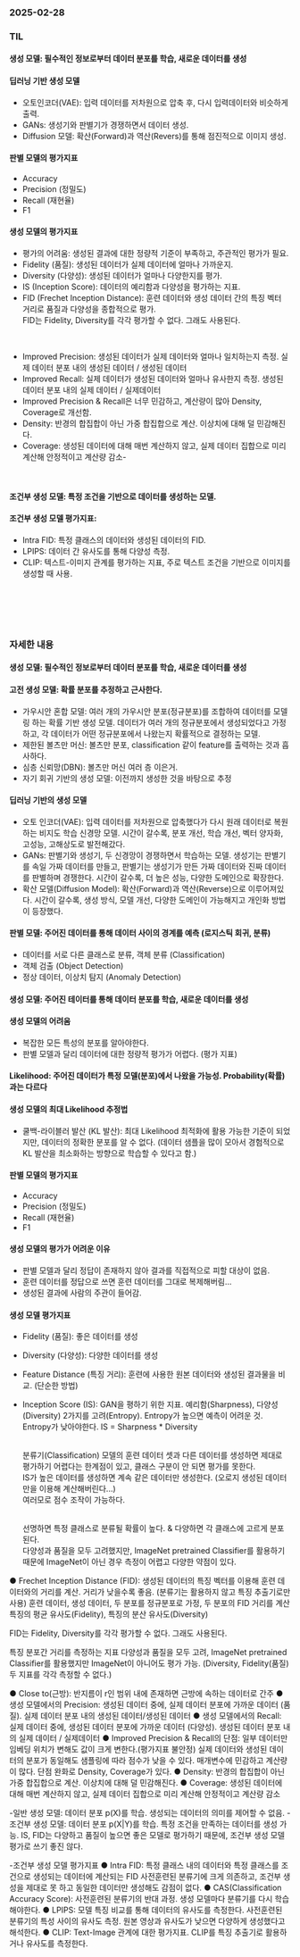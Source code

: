 ### 2025-02-28

### TIL

#### 생성 모델: 필수적인 정보로부터 데이터 분포를 학습, 새로운 데이터를 생성

#### 딥러닝 기반 생성 모델
- 오토인코더(VAE): 입력 데이터를 저차원으로 압축 후, 다시 입력데이터와 비슷하게 출력.
- GANs: 생성기와 판별기가 경쟁하면서 데이터 생성.
- Diffusion 모델: 확산(Forward)과 역산(Revers)를 통해 점진적으로 이미지 생성.



#### 판별 모델의 평가지표
- Accuracy
- Precision (정밀도)
- Recall (재현율)
- F1

#### 생성 모델의 평가지표
- 평가의 어려움: 생성된 결과에 대한 정량적 기준이 부족하고, 주관적인 평가가 필요.
- Fidelity (품질): 생성된 데이터가 실제 데이터에 얼마나 가까운지.
- Diversity (다양성): 생성된 데이터가 얼마나 다양한지를 평가.
- IS (Inception Score): 데이터의 예리함과 다양성을 평가하는 지표.
- FID (Frechet Inception Distance): 훈련 데이터와 생성 데이터 간의 특징 벡터 거리로 품질과 다양성을 종합적으로 평가.
  <br>FID는 Fidelity, Diversity를 각각 평가할 수 없다. 그래도 사용된다.
<br>

- Improved Precision: 생성된 데이터가 실제 데이터와 얼마나 일치하는지 측정. 실제 데이터 분포 내의 생성된 데이터 / 생성된 데이터
- Improved Recall: 실제 데이터가 생성된 데이터와 얼마나 유사한지 측정. 생성된 데이터 분포 내의 실제 데이터 / 실제데이터
- Improved Precision & Recall은 너무 민감하고, 계산량이 많아 Density, Coverage로 개선함.
- Density: 반경의 합집합이 아닌 가중 합집합으로 계산. 이상치에 대해 덜 민감해진다.
- Coverage: 생성된 데이터에 대해 매번 계산하지 않고, 실제 데이터 집합으로 미리 계산해 안정적이고 계산량 감소-

<br>

#### 조건부 생성 모델: 특정 조건을 기반으로 데이터를 생성하는 모델.

#### 조건부 생성 모델 평가지표:
- Intra FID: 특정 클래스의 데이터와 생성된 데이터의 FID.
- LPIPS: 데이터 간 유사도를 통해 다양성 측정.
- CLIP: 텍스트-이미지 관계를 평가하는 지표, 주로 텍스트 조건을 기반으로 이미지를 생성할 때 사용.







<br><br><br><br>
### 자세한 내용

#### 생성 모델: 필수적인 정보로부터 데이터 분포를 학습, 새로운 데이터를 생성

#### 고전 생성 모델: 확률 분포를 추정하고 근사한다.
- 가우시안 혼합 모델: 여러 개의 가우시안 분포(정규분포)를 조합하여 데이터를 모델링 하는 확률 기반 생성 모델.
데이터가 여러 개의 정규분포에서 생성되었다고 가정하고, 각 데이터가 어떤 정규분포에서 나왔는지 확률적으로 결정하는 모델.
- 제한된 볼츠만 머신: 볼츠만 분포, classification 같이 feature를 출력하는 것과 흡사하다.
- 심층 신뢰망(DBN): 볼츠만 머신 여러 층 이은거.
- 자기 회귀 기반의 생성 모델: 이전까지 생성한 것을 바탕으로 추정

#### 딥러닝 기반의 생성 모델
- 오토 인코더(VAE): 입력 데이터를 저차원으로 압축했다가 다시 원래 데이터로 복원하는 비지도 학습 신경망 모델. 시간이 갈수록, 분포 개선, 학습 개선, 벡터 양자화, 고성능, 고해상도로 발전해갔다.
- GANs: 판별기와 생성기, 두 신경망이 경쟁하면서 학습하는 모델. 생성기는 판별기를 속일 가짜 데이터를 만들고, 판별기는 생성기가 만든 가짜 데이터와 진짜 데이터를 판별하며 경쟁한다.
 시간이 갈수록, 더 높은 성능, 다양한 도메인으로 확장한다.
- 확산 모델(Diffusion Model): 확산(Forward)과 역산(Reverse)으로 이루어져있다. 시간이 갈수록, 생성 방식, 모델 개선, 다양한 도메인이 가능해지고 개인화 방법이 등장했다.




#### 판별 모델: 주어진 데이터를 통해 데이터 사이의 경계를 예측 (로지스틱 회귀, 분류)
- 데이터를 서로 다른 클래스로 분류, 객체 분류 (Classification)
- 객체 검출 (Object Detection)
- 정상 데이터, 이상치 탐지  (Anomaly Detection)

#### 생성 모델: 주어진 테이터를 통해 데이터 분포를 학습, 새로운 데이터를 생성
#### 생성 모델의 어려움
- 복잡한 모든 특성의 분포를 알아야한다.
- 판별 모델과 달리 데이터에 대한 정량적 평가가 어렵다. (평가 지표)


#### Likelihood: 주어진 데이터가 특정 모델(분포)에서 나왔을 가능성. Probability(확률)과는 다르다


#### 생성 모델의 최대 Likelihood 추정법
- 쿨백-라이블러 발산 (KL 발산): 최대 Likelihood 최적화에 활용 가능한 기준이 되었지만, 데이터의 정확한 분포를 알 수 없다. (데이터 샘플을 많이 모아서 경험적으로 KL 발산을 최소화하는 방향으로 학습할 수 있다고 함.)



#### 판별 모델의 평가지표
- Accuracy
- Precision (정밀도)
- Recall (재현율)
- F1

#### 생성 모델의 평가가 어려운 이유
- 판별 모델과 달리 정답이 존재하지 않아 결과를 직접적으로 피할 대상이 없음.
- 훈련 데이터를 정답으로 쓰면 훈련 데이터를 그대로 복제해버림...
- 생성된 결과에 사람의 주관이 들어감.

#### 생성 모델 평가지표
- Fidelity (품질): 좋은 데이터를 생성
- Diversity (다양성): 다양한 데이터를 생성
- Feature Distance (특징 거리): 훈련에 사용한 원본 데이터와 생성된 결과물을 비교. (단순한 방법)

- Inception Score (IS): GAN을 평하기 위한 지표.  예리함(Sharpness), 다양성(Diversity) 2가지를 고려(Entropy). Entropy가 높으면 예측이 어려운 것. Entropy가 낮아야한다.
   IS = Sharpness * Diversity

  <br>분류기(Classification) 모델의 훈련 데이터 셋과 다른 데이터를 생성하면 제대로 평가하기 어렵다는 한계점이 있고, 클래스 구분이 안 되면 평가를 못한다.
  <br>IS가 높은 데이터를 생성하면 계속 같은 데이터만 생성한다. (오로지 생성된 데이터만을 이용해 계산해버린다...)
  <br>여러모로 점수 조작이 가능하다.

  <br>선명하면 특정 클래스로 분류될 확률이 높다. & 다양하면 각 클래스에 고르게 분포된다.
  <br>다양성과 품질을 모두 고려했지만, ImageNet pretrained Classifier를 활용하기 때문에 ImageNet이 아닌 경우 측정이 어렵고 다양한 약점이 있다.
  
● Frechet Inception Distance (FID): 생성된 데이터의 특징 벡터를 이용해 훈련 데이터와의 거리를 계산. 거리가 낮을수록 좋음. (분류기는 활용하지 않고 특징 추출기로만 사용)
 훈련 데이터, 생성 데이터, 두 분포를 정규분포로 가정, 두 분포의 FID 거리를 계산
 특징의 평균 유사도(Fidelity), 특징의 분산 유사도(Diversity)

 FID는 Fidelity, Diversity를 각각 평가할 수 없다. 그래도 사용된다.

 특징 분포간 거리를 측정하는 지표
 다양성과 품질을 모두 고려, ImageNet pretrained Classifier를 활용했지만 ImageNet이 아니어도 평가 가능. (Diversity, Fidelity(품질) 두 지표를 각각 측정할 수 없다.)

● Close to(근방): 반지름이 r인 범위 내에 존재하면 근방에 속하는 데이터로 간주
● 생성 모델에서의 Precision: 생성된 데이터 중에, 실제 데이터 분포에 가까운 데이터 (품질). 실제 데이터 분포 내의 생성된 데이터/생성된 데이터
● 생성 모델에서의 Recall: 실제 데이터 중에, 생성된 데이터 분포에 가까운 데이터 (다양성). 생성된 데이터 분포 내의 실제 데이터 / 실제데이터
● Improved Precision & Recall의 단점: 일부 데이터만 임베딩 위치가 변해도 값이 크게 변한다.(평가지표 불안정)
 실제 데이터와 생성된 데이터의 분포가 동일해도 샘플링에 따라 점수가 낮을 수 있다.
 매개변수에 민감하고 계산량이 많다.
 단점 완화로 Density, Coverage가 있다.
● Density: 반경의 합집합이 아닌 가중 합집합으로 계산. 이상치에 대해 덜 민감해진다.
● Coverage: 생성된 데이터에 대해 매번 계산하지 않고, 실제 데이터 집합으로 미리 계산해 안정적이고 계산량 감소


-일반 생성 모델: 데이터 분포 p(X)를 학습. 생성되는 데이터의 의미를 제어할 수 없음.
-조건부 생성 모델: 데이터 분포 p(X|Y)를 학습. 특정 조건을 만족하는 데이터를 생성 가능.
IS, FID는 다양하고 품질이 높으면 좋은 모델로 평가하기 때문에, 조건부 생성 모델 평가로 쓰기 좋진 않다.

-조건부 생성 모델 평가지표
● Intra FID: 특정 클래스 내의 데이터와 특정 클래스를 조건으로 생성되는 데이터에 계산되는 FID
 사전훈련된 분류기에 크게 의존하고, 조건부 생성을 제대로 못 하고 동일한 데이터만 생성해도 감점이 없다.
● CAS(Classification Accuracy Score): 사전훈련된 분류기의 반대 과정. 생성 모델마다 분류기를 다시 학습해야한다.
● LPIPS: 모델 특징 비교를 통해 데이터의 유사도를 측정한다. 사전훈련된 분류기의 특성 사이의 유사도 측정.
 원본 영상과 유사도가 낮으면 다양하게 생성했다고 해석한다.
● CLIP: Text-Image 관계에 대한 평가지표. CLIP를 특징 추출기로 활용하거나 유사도를 측정한다.

 

